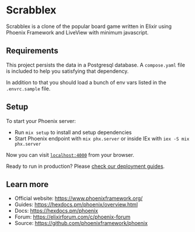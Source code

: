 # Scrabblex

Scrabblex is a clone of the popular board game written in Elixir using Phoenix Framework and LiveView with minimum javascript.

## Requirements

This project persists the data in a Postgresql database. A `compose.yaml` file is included to help you satisfying that dependency.

In addition to that you should load a bunch of env vars listed in the `.envrc.sample` file.

## Setup

To start your Phoenix server:

  * Run `mix setup` to install and setup dependencies
  * Start Phoenix endpoint with `mix phx.server` or inside IEx with `iex -S mix phx.server`

Now you can visit [`localhost:4000`](http://localhost:4000) from your browser.

Ready to run in production? Please [check our deployment guides](https://hexdocs.pm/phoenix/deployment.html).

## Learn more

  * Official website: https://www.phoenixframework.org/
  * Guides: https://hexdocs.pm/phoenix/overview.html
  * Docs: https://hexdocs.pm/phoenix
  * Forum: https://elixirforum.com/c/phoenix-forum
  * Source: https://github.com/phoenixframework/phoenix
